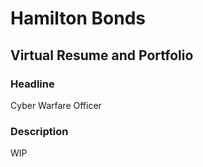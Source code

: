 # Hamilton Bonds

## Virtual Resume and Portfolio

### Headline

Cyber Warfare Officer

### Description

WIP
